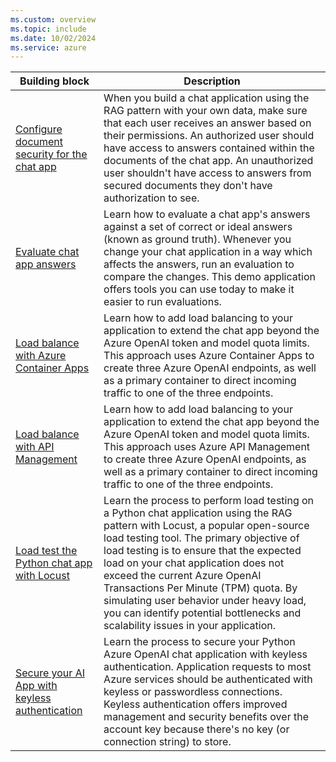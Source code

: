 ```yaml
---
ms.custom: overview
ms.topic: include
ms.date: 10/02/2024
ms.service: azure
---
```


| Building block | Description |
|----------------|-------------|
| [Configure document security for the chat app](../../python/get-started-app-chat-document-security-trim.md?toc=/azure/developer/ai/toc.json&bc=/azure/developer/ai/breadcrumb/toc.json)  |  When you build a chat application using the RAG pattern with your own data, make sure that each user receives an answer based on their permissions. An authorized user should have access to answers contained within the documents of the chat app. An unauthorized user shouldn't have access to answers from secured documents they don't have authorization to see. |
| [Evaluate chat app answers](../../python/get-started-app-chat-evaluations.md?toc=/azure/developer/ai/toc.json&bc=/azure/developer/ai/breadcrumb/toc.json) | Learn how to evaluate a chat app's answers against a set of correct or ideal answers (known as ground truth). Whenever you change your chat application in a way which affects the answers, run an evaluation to compare the changes. This demo application offers tools you can use today to make it easier to run evaluations. |
| [Load balance with Azure Container Apps](../../python/get-started-app-chat-scaling-with-azure-container-apps.md?toc=/azure/developer/ai/toc.json&bc=/azure/developer/ai/breadcrumb/toc.json) | Learn how to add load balancing to your application to extend the chat app beyond the Azure OpenAI token and model quota limits. This approach uses Azure Container Apps to create three Azure OpenAI endpoints, as well as a primary container to direct incoming traffic to one of the three endpoints. |
| [Load balance with API Management](../../python/get-started-app-chat-scaling-with-azure-api-management.md?toc=/azure/developer/ai/toc.json&bc=/azure/developer/ai/breadcrumb/toc.json) | Learn how to add load balancing to your application to extend the chat app beyond the Azure OpenAI token and model quota limits. This approach uses Azure API Management to create three Azure OpenAI endpoints, as well as a primary container to direct incoming traffic to one of the three endpoints. |
| [Load test the Python chat app with Locust](../../python/get-started-app-chat-app-load-test-locust.md?toc=/azure/developer/ai/toc.json&bc=/azure/developer/ai/breadcrumb/toc.json) | Learn the process to perform load testing on a Python chat application using the RAG pattern with Locust, a popular open-source load testing tool. The primary objective of load testing is to ensure that the expected load on your chat application does not exceed the current Azure OpenAI Transactions Per Minute (TPM) quota. By simulating user behavior under heavy load, you can identify potential bottlenecks and scalability issues in your application. |
| [Secure your AI App with keyless authentication](../ai/get-started-securing-your-ai-app.md) | Learn the process to secure your Python Azure OpenAI chat application with keyless authentication. Application requests to most Azure services should be authenticated with keyless or passwordless connections.  Keyless authentication offers improved management and security benefits over the account key because there's no key (or connection string) to store. |
<!--

### Secure Azure resources with passwordless connections

Application requests to most Azure services must be authenticated with keys or [passwordless connections](../passwordless-connections.md). Developers must be diligent to never expose the keys in an unsecure location. Anyone who gains access to the key is able to authenticate to the service. Passwordless authentication offers improved management and security benefits over the account key because there's no key (or connection string) to store.

### Add document security trimming to Azure AI Search

When you build a chat application using the RAG pattern with your own data, make sure that each user receives an answer based on their permissions. Follow the process in this article to [add document access control to your chat app](../../python/get-started-app-chat-document-security-trim.md).

An authorized user should have access to answers contained within the documents of the chat app. An unauthorized user shouldn't have access to answers from secured documents they don't have authorization to see.

### Evaluate chat app answers

Learn how to [evaluate a chat app's answers](../../python/get-started-app-chat-evaluations.md) against a set of correct or ideal answers (known as ground truth). Whenever you change your chat application in a way which affects the answers, run an evaluation to compare the changes. This demo application offers tools you can use today to make it easier to run evaluations.

### Load balance with Azure Container Apps 

Learn how to [add load balancing to your application](../../python/get-started-app-chat-scaling-with-azure-container-apps.md) to extend the chat app beyond the Azure OpenAI token and model quota limits. This approach uses Azure Container Apps to create three Azure OpenAI endpoints, as well as a primary container to direct incoming traffic to one of the three endpoints.

### Load balance with Azure API Management

Learn how to [add load balancing to your application](../../python/get-started-app-chat-scaling-with-azure-api-management.md) to extend the chat app beyond the Azure OpenAI token and model quota limits. This approach uses Azure API Management to create three Azure OpenAI endpoints, as well as a primary container to direct incoming traffic to one of the three endpoints.

### Load test with Locust

Learn the process to perform [load testing](../../python/get-started-app-chat-app-load-test-locust.md) on a Python chat application using the RAG pattern with Locust, a popular open-source load testing tool. The primary objective of load testing is to ensure that the expected load on your chat application does not exceed the current Azure OpenAI Transactions Per Minute (TPM) quota. By simulating user behavior under heavy load, you can identify potential bottlenecks and scalability issues in your application. This process is crucial for ensuring that your chat application remains responsive and reliable, even when faced with a high volume of user requests.

-->